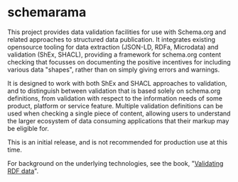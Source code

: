 
# schemarama

This project provides data validation facilities for use with Schema.org 
and related approaches to structured data publication. It integrates 
existing opensource tooling for data extraction (JSON-LD, RDFa, Microdata)
and validation (ShEx, SHACL), providing a framework for schema.org content 
checking that focusses on documenting the positive incentives for including
various data "shapes", rather than on simply giving errors and warnings.

It is designed to work with both ShEx and SHACL approaches to validation,
and to distinguish between validation that is based solely on schema.org 
definitions, from validation with respect to the information needs of 
some product, platform or service feature. Multiple validation definitions 
can be used when checking a single piece of content, allowing users to 
understand the larger ecosystem of data consuming applications that their
markup may be eligible for.

This is an initial release, and is not recommended for production use at this
time. 

For background on the underlying technologies, see the book, 
"[Validating RDF data](https://book.validatingrdf.com/)".
